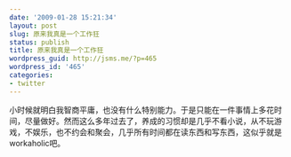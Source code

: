 ```yaml
---
date: '2009-01-28 15:21:34'
layout: post
slug: 原来我真是一个工作狂
status: publish
title: 原来我真是一个工作狂
wordpress_guid: http://jsms.me/?p=465
wordpress_id: '465'
categories:
- twitter
---
```


小时候就明白我智商平庸，也没有什么特别能力。于是只能在一件事情上多花时间，尽量做好。然而这么多年过去了，养成的习惯却是几乎不看小说，从不玩游戏，不娱乐，也不约会和聚会，几乎所有时间都在读东西和写东西，这似乎就是workaholic吧。
